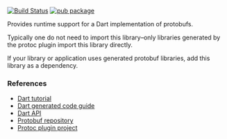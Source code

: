 [![Build Status](https://travis-ci.org/dart-lang/protobuf.svg?branch=master)](https://travis-ci.org/dart-lang/protobuf)
[![pub package](https://img.shields.io/pub/v/protobuf.svg)](https://pub.dartlang.org/packages/protobuf)

Provides runtime support for a Dart implementation of protobufs.

Typically one do not need to import this library–only libraries
generated by the protoc plugin import this library directly.

If your library or application uses generated protobuf libraries, add this
library as a dependency.

### References

* [Dart tutorial](https://developers.google.com/protocol-buffers/docs/darttutorial)
* [Dart generated code guide](https://developers.google.com/protocol-buffers/docs/reference/dart-generated)
* [Dart API](https://pub.dartlang.org/documentation/protobuf/latest/)
* [Protobuf repository](https://github.com/google/protobuf)
* [Protoc plugin project](https://github.com/dart-lang/dart-protoc-plugin)

